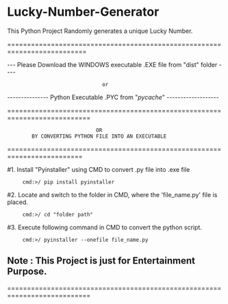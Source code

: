 # Lucky-Number-Generator
This Python Project Randomly generates a unique Lucky Number.

==========================================================================          

--- Please Download the WINDOWS executable .EXE file from "dist" folder ----

                                   or

--------------- Python Executable .PYC from "_pycache_" -------------------

===========================================================================

                                 OR
            BY CONVERTING PYTHON FILE INTO AN EXECUTABLE
=========================================================================

#1. Install "Pyinstaller" using CMD to convert .py file into .exe file
         
         cmd:>/ pip install pyinstaller

#2. Locate and switch to the folder in CMD, where the 'file_name.py' file is placed.
         
         cmd:>/ cd "folder path"

#3. Execute following command in CMD to convert the python script.
         
         cmd:>/ pyinstaller --onefile file_name.py

          


## Note : This Project is just for Entertainment Purpose.


===========================================================================
